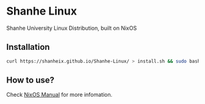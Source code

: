 # Shanhe Linux
Shanhe University Linux Distribution, built on NixOS

## Installation
```bash
curl https://shanheix.github.io/Shanhe-Linux/ > install.sh && sudo bash install.sh
```

## How to use?
Check [NixOS Manual](https://nixos.org/manual/nixos/stable) for more infomation.
